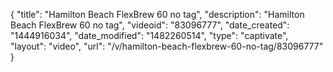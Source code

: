 {
    "title": "Hamilton Beach FlexBrew 60 no tag",
    "description": "Hamilton Beach FlexBrew 60 no tag",
    "videoid": "83096777",
    "date_created": "1444916034",
    "date_modified": "1482260514",
    "type": "captivate",
    "layout": "video",
    "url": "\/v\/hamilton-beach-flexbrew-60-no-tag\/83096777"
}